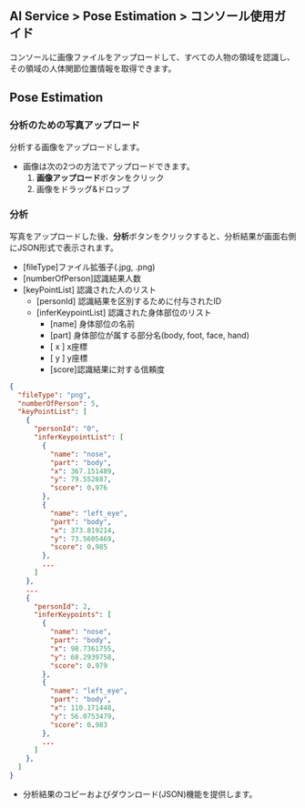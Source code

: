 ## AI Service > Pose Estimation > コンソール使用ガイド

コンソールに画像ファイルをアップロードして、すべての人物の領域を認識し、その領域の人体関節位置情報を取得できます。

## Pose Estimation

### 分析のための写真アップロード

分析する画像をアップロードします。

- 画像は次の2つの方法でアップロードできます。
    1. **画像アップロード**ボタンをクリック
    2. 画像をドラッグ&ドロップ

### 分析

写真をアップロードした後、**分析**ボタンをクリックすると、分析結果が画面右側にJSON形式で表示されます。

* [fileType]ファイル拡張子(.jpg, .png)
* [numberOfPerson]認識結果人数
* [keyPointList] 認識された人のリスト
    * [personId] 認識結果を区別するために付与されたID
    * [inferKeypointList] 認識された身体部位のリスト
        * [name] 身体部位の名前
        * [part] 身体部位が属する部分名(body, foot, face, hand)
        * [ x ] x座標
        * [ y ] y座標
        * [score]認識結果に対する信頼度


```json
{
  "fileType": "png",
  "numberOfPerson": 5,
  "keyPointList": [
    {
      "personId": "0",
      "inferKeypointList": [
        {
          "name": "nose",
          "part": "body",
          "x": 367.151489,
          "y": 79.552887,
          "score": 0.976
        },
        {
          "name": "left_eye",
          "part": "body",
          "x": 373.819214,
          "y": 73.5605469,
          "score": 0.985
        },
        ...
      ]
    },
    ...
    {
      "personId": 2,
      "inferKeypoints": [
        {
          "name": "nose",
          "part": "body",
          "x": 98.7361755,
          "y": 68.2939758,
          "score": 0.979
        },
        {
          "name": "left_eye",
          "part": "body",
          "x": 110.171448,
          "y": 56.0753479,
          "score": 0.983
        },
        ...
      ]
    },
  ]
}
```

* 分析結果のコピーおよびダウンロード(JSON)機能を提供します。
